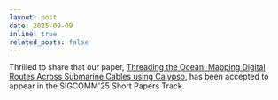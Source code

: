 ```yaml
---
layout: post
date: 2025-09-09
inline: true
related_posts: false
---
```


Thrilled to share that our paper, [Threading the Ocean: Mapping Digital Routes Across Submarine Cables using Calypso](https://dl.acm.org/doi/10.1145/3718958.3750512), has been accepted to appear in the SIGCOMM'25 Short Papers Track.
